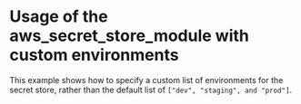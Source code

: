 # Usage of the aws_secret_store_module with custom environments

This example shows how to specify a custom list of environments for the
secret store, rather than the default list of `["dev", "staging", and "prod"]`.
